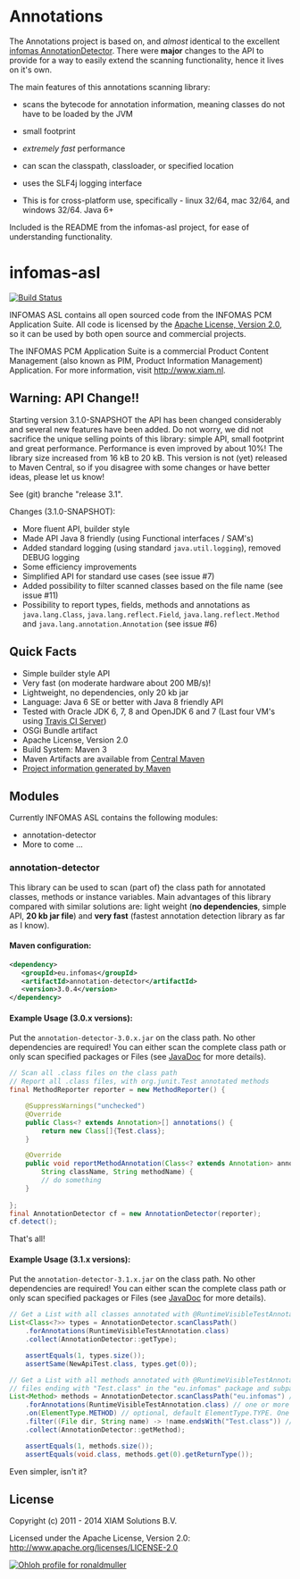 Annotations
===========


The Annotations project is based on, and *almost* identical to the excellent [infomas AnnotationDetector](https://github.com/rmuller/infomas-asl).
There were **major** changes to the API to provide for a way to easily extend the scanning functionality, hence it lives on it's own.  


The main features of this annotations scanning library:  
- scans the bytecode for annotation information, meaning classes do not have to be loaded by the JVM
- small footprint
- *extremely fast* performance
- can scan the classpath, classloader, or specified location
- uses the SLF4j logging interface

- This is for cross-platform use, specifically - linux 32/64, mac 32/64, and windows 32/64. Java 6+



Included is the README from the infomas-asl project, for ease of understanding functionality.

 



# infomas-asl

[![Build Status](https://secure.travis-ci.org/rmuller/infomas-asl.png)](http://travis-ci.org/rmuller/infomas-asl)

INFOMAS ASL contains all open sourced code from the INFOMAS PCM Application Suite. All code is licensed by the [Apache License, Version 2.0](http://www.apache.org/licenses/LICENSE-2.0), so it can be used by both open source and commercial projects.

The INFOMAS PCM Application Suite is a commercial Product Content Management (also known as PIM, Product Information Management) Application. For more information, visit http://www.xiam.nl.

## Warning: API Change!!
Starting version 3.1.0-SNAPSHOT the API has been changed considerably and several new features 
have been added. Do not worry, we did not sacrifice the unique selling points of this library:
simple API, small footprint and great performance. Performance is even improved by about 10%! 
The library size increased from 16 kB to 20 kB.
This version is not (yet) released to Maven Central, so if you disagree with some changes or 
have better ideas, please let us know!

See (git) branche "release 3.1". 

Changes (3.1.0-SNAPSHOT):
+ More fluent API, builder style
+ Made API Java 8 friendly (using Functional interfaces / SAM's)
+ Added standard logging (using standard `java.util.logging`), removed DEBUG logging
+ Some efficiency improvements
+ Simplified API for standard use cases (see issue #7)
+ Added possibility to filter scanned classes based on the file name (see issue #11)
+ Possibility to report types, fields, methods and annotations as `java.lang.Class`, `java.lang.reflect.Field`, `java.lang.reflect.Method` and `java.lang.annotation.Annotation` (see issue #6)

## Quick Facts
+ Simple builder style API
+ Very fast (on moderate hardware about 200 MB/s)!
+ Lightweight, no dependencies, only 20 kb jar
+ Language: Java 6 SE or better with Java 8 friendly API
+ Tested with Oracle JDK 6, 7, 8 and OpenJDK 6 and 7 (Last four VM's using 
  [Travis CI Server](https://travis-ci.org/))
+ OSGi Bundle artifact
+ Apache License, Version 2.0
+ Build System: Maven 3
+ Maven Artifacts are available from [Central Maven](http://search.maven.org/#search%7Cga%7C1%7Cinfomas)
+ [Project information generated by Maven](http://rmuller.github.io/infomas-asl/)

## Modules
Currently INFOMAS ASL contains the following modules:

+ annotation-detector
+ More to come ...

### annotation-detector
This library can be used to scan (part of) the class path for annotated classes, methods or 
instance variables.
Main advantages of this library compared with similar solutions are: light weight 
(**no dependencies**, simple API, **20 kb jar file**) and **very fast** 
(fastest annotation detection library as far as I know).

#### Maven configuration:

``` xml
<dependency>
   <groupId>eu.infomas</groupId>
   <artifactId>annotation-detector</artifactId>
   <version>3.0.4</version>
</dependency>
```

#### Example Usage (3.0.x versions):
Put the `annotation-detector-3.0.x.jar` on the class path. No other dependencies are required!
You can either scan the complete class path or only scan specified packages or Files
(see [JavaDoc](http://rmuller.github.io/infomas-asl/annotation-detector/apidocs/index.html) 
for more details).

``` java
// Scan all .class files on the class path
// Report all .class files, with org.junit.Test annotated methods
final MethodReporter reporter = new MethodReporter() {

    @SuppressWarnings("unchecked")
    @Override
    public Class<? extends Annotation>[] annotations() {
        return new Class[]{Test.class};
    }

    @Override
    public void reportMethodAnnotation(Class<? extends Annotation> annotation,
        String className, String methodName) {
        // do something
    }
    
};
final AnnotationDetector cf = new AnnotationDetector(reporter);
cf.detect();
```

That's all!

#### Example Usage (3.1.x versions):
Put the `annotation-detector-3.1.x.jar` on the class path. No other dependencies are required!
You can either scan the complete class path or only scan specified packages or Files
(see [JavaDoc](http://rmuller.github.io/infomas-asl/annotation-detector/apidocs/index.html) 
for more details).

``` java
// Get a List with all classes annotated with @RuntimeVisibleTestAnnotation (Java 8 syntax)
List<Class<?>> types = AnnotationDetector.scanClassPath()
    .forAnnotations(RuntimeVisibleTestAnnotation.class)
    .collect(AnnotationDetector::getType);

    assertEquals(1, types.size());
    assertSame(NewApiTest.class, types.get(0));

// Get a List with all methods annotated with @RuntimeVisibleTestAnnotation, excluding
// files ending with "Test.class" in the "eu.infomas" package and subpackages (Java 8 syntax)
List<Method> methods = AnnotationDetector.scanClassPath("eu.infomas") // or: scanFiles(File... files)
    .forAnnotations(RuntimeVisibleTestAnnotation.class) // one or more annotations
    .on(ElementType.METHOD) // optional, default ElementType.TYPE. One ore more element types
    .filter((File dir, String name) -> !name.endsWith("Test.class")) // optional, default all *.class files
    .collect(AnnotationDetector::getMethod);

    assertEquals(1, methods.size());
    assertEquals(void.class, methods.get(0).getReturnType());
```

Even simpler, isn't it?

## License

Copyright (c) 2011 - 2014 XIAM Solutions B.V.

Licensed under the Apache License, Version 2.0: http://www.apache.org/licenses/LICENSE-2.0

[![Ohloh profile for ronaldmuller](https://www.ohloh.net/accounts/224392/widgets/account_tiny.gif)](https://www.ohloh.net/accounts/224392?ref=Tiny)